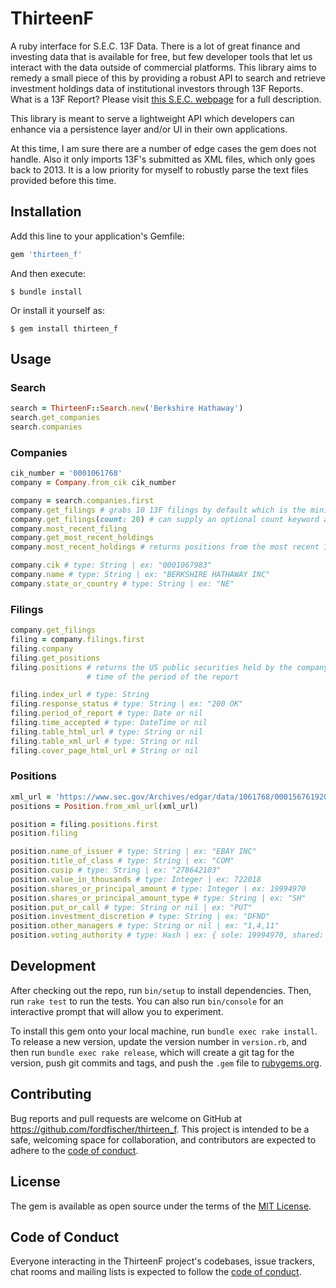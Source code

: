 # ThirteenF

A ruby interface for S.E.C. 13F Data. There is a lot of great finance and
investing data that is available for free, but few developer tools that let
us interact with the data outside of commercial platforms. This library
aims to remedy a small piece of this by providing a robust API to search and
retrieve investment holdings data of institutional investors through 13F
Reports. What is a 13F Report? Please visit
[this S.E.C. webpage](https://www.sec.gov/fast-answers/answers-form13fhtm.html)
 for a full description.

This library is meant to serve a lightweight API which developers can enhance
via a persistence layer and/or UI in their own applications.

At this time, I am sure there are a number of edge cases the gem does
not handle. Also it only imports 13F's submitted as XML files, which only goes
back to 2013. It is a low priority for myself to robustly parse the text files
provided before this time.

## Installation

Add this line to your application's Gemfile:

```ruby
gem 'thirteen_f'
```

And then execute:

    $ bundle install

Or install it yourself as:

    $ gem install thirteen_f

## Usage

### Search

```ruby
search = ThirteenF::Search.new('Berkshire Hathaway')
search.get_companies
search.companies
```

### Companies

```ruby
cik_number = '0001061768'
company = Company.from_cik cik_number

company = search.companies.first
company.get_filings # grabs 10 13F filings by default which is the minimum
company.get_filings(count: 20) # can supply an optional count keyword arg to get more filings
company.most_recent_filing
company.get_most_recent_holdings
company.most_recent_holdings # returns positions from the most recent 13F filing

company.cik # type: String | ex: "0001067983"
company.name # type: String | ex: "BERKSHIRE HATHAWAY INC"
company.state_or_country # type: String | ex: "NE"
```

### Filings

```ruby
company.get_filings
filing = company.filings.first
filing.company
filing.get_positions
filing.positions # returns the US public securities held by the company at the
                 # time of the period of the report

filing.index_url # type: String
filing.response_status # type: String | ex: "200 OK"
filing.period_of_report # type: Date or nil
filing.time_accepted # type: DateTime or nil
filing.table_html_url # type: String or nil
filing.table_xml_url # type: String or nil
filing.cover_page_html_url # String or nil
```

### Positions

```ruby
xml_url = 'https://www.sec.gov/Archives/edgar/data/1061768/000156761920003359/form13fInfoTable.xml'
positions = Position.from_xml_url(xml_url)

position = filing.positions.first
position.filing

position.name_of_issuer # type: String | ex: "EBAY INC"
position.title_of_class # type: String | ex: "COM"
position.cusip # type: String | ex: "278642103"
position.value_in_thousands # type: Integer | ex: 722018
position.shares_or_principal_amount # type: Integer | ex: 19994970
position.shares_or_principal_amount_type # type: String | ex: "SH"
position.put_or_call # type: String or nil | ex: "PUT"
position.investment_discretion # type: String | ex: "DFND"
position.other_managers # type: String or nil | ex: "1,4,11"
position.voting_authority # type: Hash | ex: { sole: 19994970, shared: 0, none: 0 }
```

## Development

After checking out the repo, run `bin/setup` to install dependencies. Then, run
`rake test` to run the tests. You can also run `bin/console` for an interactive
prompt that will allow you to experiment.

To install this gem onto your local machine, run `bundle exec rake install`. To
release a new version, update the version number in `version.rb`, and then run
`bundle exec rake release`, which will create a git tag for the version, push
git commits and tags, and push the `.gem` file to
[rubygems.org](https://rubygems.org).

## Contributing

Bug reports and pull requests are welcome on GitHub at
https://github.com/fordfischer/thirteen_f. This project is intended to be a safe,
welcoming space for collaboration, and contributors are expected to adhere to
the [code of
conduct](https://github.com/fordfischer/thirteen_f/blob/master/CODE_OF_CONDUCT.md).


## License

The gem is available as open source under the terms of the [MIT
License](https://opensource.org/licenses/MIT).

## Code of Conduct

Everyone interacting in the ThirteenF project's codebases, issue trackers, chat
rooms and mailing lists is expected to follow the [code of
conduct](https://github.com/fordfischer/thirteen_f/blob/master/CODE_OF_CONDUCT.md).
